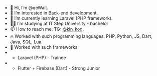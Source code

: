 - 👋 Hi, I’m @qeWait.
- 👀 I’m interested in Back-end development.
- 🌱 I’m currently learning Laravel (PHP framework).
- 👨‍🎓 I’m studying at IT Step University - bachelor
- 📫 How to reach me: 
    TG: [@kin_kod](https://t.me/kin_kod).
- 🔥 Worked with such programming languages: PHP, Python, JS, Dart, Java, SQL, Lua.
- 🛴 Worked with such frameworks:
- - Laravel (PHP) - Trainee
- - Flutter + Firebase (Dart) - Strong Junior

<!---
qeWait/qeWait is a ✨ special ✨ repository because its `README.md` (this file) appears on your GitHub profile.
You can click the Preview link to take a look at your changes.
--->

